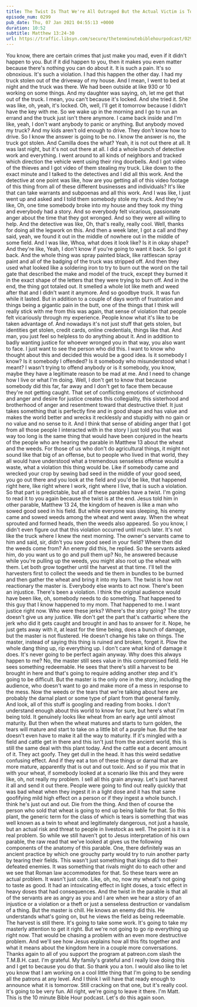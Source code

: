```yaml
---
title: The Twist Is That We're All Outraged But the Actual Victim is Totally Calm
episode_num: 0299
pub_date: Thu, 07 Jan 2021 04:55:13 +0000
duration: 10:52
subtitle: Matthew 13:24-30
url: https://traffic.libsyn.com/secure/thetenminutebiblehourpodcast/0299_-_The_Twist_Is_That_Were_All_Outraged_But_the_Actual_Victim_is_Totally_Calm.mp3
---
```


 You know, there are certain crimes that just make you mad, even if it didn't happen to you. But if it did happen to you, then it makes you even matter because there's nothing you can do about it. It is such a pain. It's so obnoxious. It's such a violation. I had this happen the other day. I had my truck stolen out of the driveway of my house. And I mean, I went to bed at night and the truck was there. We had been outside at like 930 or 10 working on some things. And my daughter was saying, oh, let me get that out of the truck. I mean, you can't because it's locked. And she tried it. She was like, oh, yeah, it's locked. Oh, well, I'll get it tomorrow because I didn't have the key with me. So we wake up in the morning and I go to run an errand and the truck just isn't there anymore. I came back inside and I'm like, yeah, I don't want anybody to panic or anything. But anybody moved my truck? And my kids aren't old enough to drive. They don't know how to drive. So I know the answer is going to be no. I know the answer is no, the truck got stolen. And Camilla does the what? Yeah, it is not out there at all. It was last night, but it's not out there at all. I did a whole bunch of detective work and everything. I went around to all kinds of neighbors and tracked which direction the vehicle went using their ring doorbells. And I got video of the thieves and I got video of them stealing my truck. Like down to the exact minute and I talked to the detectives and I did all this work. And the detective at one point was like, how are you getting all of this video footage of this thing from all of these different businesses and individuals? It's like that can take warrants and subpoenas and all this work. And I was like, I just went up and asked and I told them somebody stole my truck. And they're like, Oh, one time somebody broke into my house and they took my thing and everybody had a story. And so everybody felt vicarious, passionate anger about the time that they got wronged. And so they were all willing to help. And the detective was like, Oh, that's really, really cool. Well, thanks for doing all the legwork on this. And then a week later, I got a call and they said, yeah, we found it out in the middle of nowhere out in the middle of some field. And I was like, Whoa, what does it look like? Is it in okay shape? And they're like, Yeah, I don't know if you're going to want it back. So I got it back. And the whole thing was spray painted black, like rattlescan spray paint and all of the badging of the truck was stripped off. And then they used what looked like a soldering iron to try to burn out the word on the tail gate that described the make and model of the truck, except they burned it in the exact shape of the letters that they were trying to burn off. And in the end, the thing got totaled out. It smelled a whole lot like meth and weed after that and I didn't want it anymore. And so goodbye truck. It was fun while it lasted. But in addition to a couple of days worth of frustration and things being a gigantic pain in the butt, one of the things that I think will really stick with me from this was again, that sense of violation that people felt vicariously through my experience. People know what it's like to be taken advantage of. And nowadays it's not just stuff that gets stolen, but identities get stolen, credit cards, online credentials, things like that. And man, you just feel so helpless to do anything about it. And in addition to badly wanting justice for whoever wronged you in that way, you also want to face. I just want to see the person who did this. I want to know who thought about this and decided this would be a good idea. Is it somebody I know? Is it somebody I offended? Is it somebody who misunderstood what I meant? I wasn't trying to offend anybody or is it somebody, you know, maybe they have a legitimate reason to be mad at me. And I need to change how I live or what I'm doing. Well, I don't get to know that because somebody did this far, far away and I don't get to face them because they're not getting caught. That set of conflicting emotions of victimhood and anger and desire for justice creates this collegiality, this sisterhood and brotherhood of anger and resentment toward that destructive thief. It just takes something that is perfectly fine and in good shape and has value and makes the world better and wrecks it recklessly and stupidly with no gain or no value and no sense to it. And I think that sense of abiding anger that I got from all those people I interacted with in the story I just told you that was way too long is the same thing that would have been conjured in the hearts of the people who are hearing the parable in Matthew 13 about the wheat and the weeds. For those of us who don't do agricultural things, it might not sound like that big of an offense, but to people who lived in that world, they all would have understood what a tremendous senseless offense would a waste, what a violation this thing would be. Like if somebody came and wrecked your crop by sewing bad seed in the middle of your good seed, you go out there and you look at the field and you'd be like, that happened right here, like right where I work, right where I live, that is such a violation. So that part is predictable, but all of these parables have a twist. I'm going to read it to you again because the twist is at the end. Jesus told him in other parable, Matthew 13 24, the kingdom of heaven is like a man who sowed good seed in his field. But while everyone was sleeping, his enemy came and sowed weeds among the wheat and went away. When the wheat sprouted and formed heads, then the weeds also appeared. So you know, I didn't even figure out that this violation occurred until much later. It's not like the truck where I knew the next morning. The owner's servants came to him and said, sir, didn't you sow good seed in your field? Where then did the weeds come from? An enemy did this, he replied. So the servants asked him, do you want us to go and pull them up? No, he answered because while you're pulling up the weeds, you might also root up the wheat with them. Let both grow together until the harvest at that time. I'll tell the harvesters first to collect the weeds and tie them in bundles to be burned and then gather the wheat and bring it into my barn. The twist is how not reactionary the master is. Everybody else wants to act now. There's been an injustice. There's been a violation. I think the original audience would have been like, oh, somebody needs to do something. That happened to this guy that I know happened to my mom. That happened to me. I want justice right now. Who were these jerks? Where's the story going? The story doesn't give us any justice. We don't get the part that's cathartic where the jerk who did it gets caught and brought in and has to answer for it. Nope, he just gets away with it, at least for the time being, does a bunch of damage, but the master is not flustered. He doesn't change his take on things. The master, instead of saying this thing is ruined and broken, forget it. Plow the whole dang thing up, rip everything up. I don't care what kind of damage it does. It's never going to be perfect again anyway. Why does this always happen to me? No, the master still sees value in this compromised field. He sees something redeemable. He sees that there's still a harvest to be brought in here and that's going to require adding another step and it's going to be difficult. But the master is the only one in the story, including the audience, who doesn't want to go and make more of a mess in response to the mess. Now the weeds or the tears that we're talking about here are probably the darnal plant or some type of plant from that general family. And look, all of this stuff is googling and reading from books. I don't understand enough about this world to know for sure, but here's what I'm being told. It genuinely looks like wheat from an early age until almost maturity. But then when the wheat matures and starts to turn golden, the tears will mature and start to take on a little bit of a purple hue. But the tear doesn't even have to make it all the way to maturity. If it's mingled with a field and cattle get in there and this isn't just from the ancient world, this is still the same deal with this plant today. And the cattle eat a decent amount of it. They act goofy. They get dull in the head. It has this weird sedative confusing effect. And if they eat a ton of these things or darnal that are more mature, apparently that is out and out toxic. And so if you mix that in with your wheat, if somebody looked at a scenario like this and they were like, oh, not really my problem. I sell all this grain anyway. Let's just harvest it all and send it out there. People were going to find out really quickly that was bad wheat when they ingest it in a light dose and it has that same goofifying mild high effect on a person or if they ingest a whole bunch. I think he's just out and out. Die from the thing. And then of course the person who sold that wheat is going to end up being liable for that. So this plant, the generic term for the class of which is tears is something that was well known as a twin to wheat and legitimately dangerous, not just a hassle, but an actual risk and threat to people in livestock as well. The point is it is a real problem. So while we still haven't got to Jesus interpretation of his own parable, the raw read that we've looked at gives us the following components of the anatomy of this parable. One, there definitely was an ancient practice by which one grouchy party would try to ruin another party by tearing their fields. This wasn't just something that kings did to their defeated enemies. It was something that rivals might do to each other and we see that Roman law accommodates for that. So these tears were an actual problem. It wasn't just cute. Like, oh, no, now my wheat's not going to taste as good. It had an intoxicating effect in light doses, a toxic effect in heavy doses that had consequences. And the twist in the parable is that all of the servants are as angry as you and I are when we hear a story of an injustice or a violation or a theft or just a senseless destruction or vandalism of a thing. But the master is chill. He knows an enemy did this. He understands what's going on, but he views the field as being redeemable. The harvest is still there. It's going to take some work. It's going to take my masterly attention to get it right. But we're not going to go rip everything up right now. That would be chasing a problem with an even more destructive problem. And we'll see how Jesus explains how all this fits together and what it means about the kingdom here in a couple more conversations. Thanks again to all of you support the program at patreon.com slash the T.M.B.H. cast. I'm grateful. My family's grateful and I really love doing this and I get to because you do that. So thank you a ton. I would also like to let you know that I am working on a cool little thing that I'm going to be sending all the patrons at any level. And I think I will have that ready enough to announce what it is tomorrow. Still cracking on that one, but it's really cool. It's going to be very fun. All right, we're going to leave it there. I'm Matt. This is the 10 minute Bible Hour podcast. Let's do this again soon.